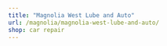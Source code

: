 ```yaml
---
title: "Magnolia West Lube and Auto"
url: /magnolia/magnolia-west-lube-and-auto/
shop: car repair
---
```


